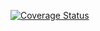 [![Coverage Status](https://coveralls.io/repos/github/Teemo37/lab_05/badge.svg?branch=master)](https://coveralls.io/github/Teemo37/lab_05?branch=master)

